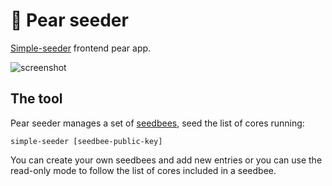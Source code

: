 # 🍐 Pear seeder

[Simple-seeder](https://github.com/holepunchto/simple-seeder) frontend pear app.

![screenshot](https://github.com/holepunchto/seeder-frontend/assets/15270736/e2d96bc4-348f-4652-be15-c240cbb268b6)

## The tool

Pear seeder manages a set of [seedbees](https://github.com/holepunchto/seedbee), seed the list of cores running:

```
simple-seeder [seedbee-public-key]
```

You can create your own seedbees and add new entries or you can use the read-only mode to follow the list of cores included in a seedbee.
